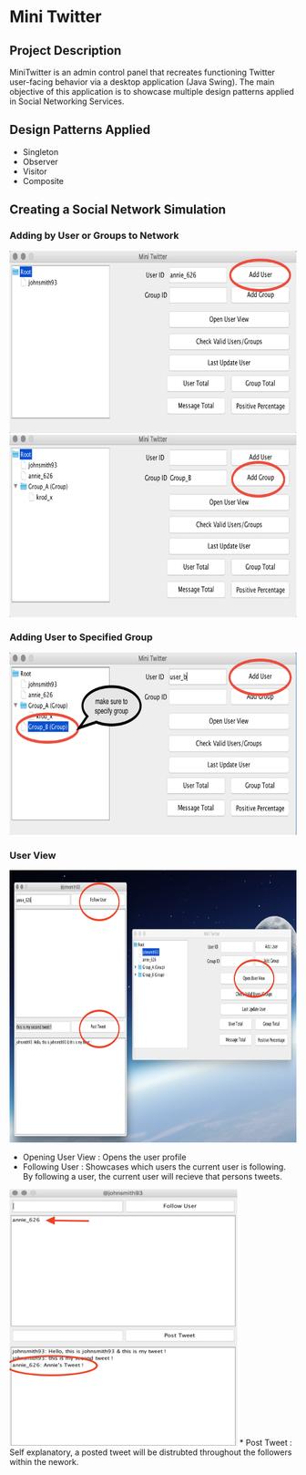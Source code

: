 # Mini Twitter

## Project Description
MiniTwitter is an admin control panel that recreates functioning Twitter user-facing behavior via a desktop application (Java Swing). The main objective of this application is to showcase multiple design patterns applied in Social Networking Services.

## Design Patterns Applied
* Singleton
* Observer
* Visitor
* Composite

## Creating a Social Network Simulation

### Adding by User or Groups to Network
<img src="README_IMAGES/Adding_User.png" width="700px" height="320px">
<img src="README_IMAGES/Adding_Group.png" width="700px" height="320px">

### Adding User to Specified Group
<img src="README_IMAGES/Add_User_2_Group.png" width="700px" height="320px">

### User View
<img src="README_IMAGES/Open_User_View.png" width="898px" height="478px">

 * Opening User View : Opens the user profile
 * Following User : Showcases which users the current user is following. By following a 
   user, the current user will recieve that persons tweets.

<img src="README_IMAGES/User_Following.png" width="400px" height="450px">
 * Post Tweet : Self explanatory, a posted tweet will be distrubted throughout the 
   followers within the nework.